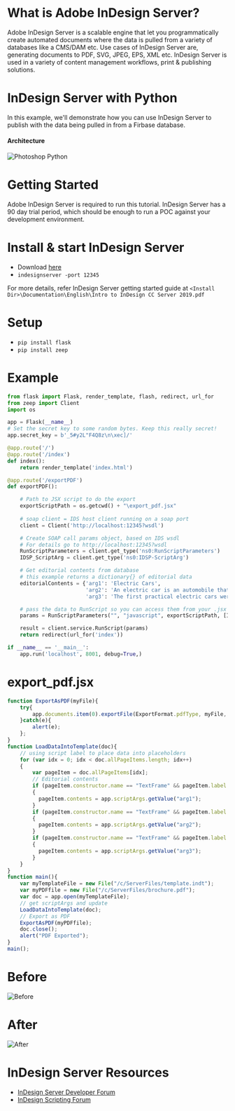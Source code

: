 # What is Adobe InDesign Server?
Adobe InDesign Server is a scalable engine that let you programmatically create automated documents where the data is pulled from a variety of databases like a CMS/DAM etc. Use cases of InDesign Server are, generating documents to PDF, SVG, JPEG, EPS, XML etc. InDesign Server is used in a variety of content management workflows, print & publishing solutions.

# InDesign Server with Python
In this example, we'll demonstrate how you can use InDesign Server to publish with the data being pulled in from a Firbase database.

#### Architecture #### 
![](https://i.imgur.com/w7LuamT.png "Photoshop Python")

# Getting Started
Adobe InDesign Server is required to run this tutorial. InDesign Server has a 90 day  trial period, which should be enough to run a POC against your development environment.

# Install & start InDesign Server
* Download [here](https://www.adobeprerelease.com/beta/E31BC525-5F97-4E90-8ECD-5209CB404F08)
* `indesignserver -port 12345`

For more details, refer InDesign Server getting started guide at `<Install Dir>\Documentation\English\Intro to InDesign CC Server 2019.pdf`

# Setup
* `pip install flask`
* `pip install zeep`

# Example
```python
from flask import Flask, render_template, flash, redirect, url_for
from zeep import Client
import os

app = Flask(__name__)
# Set the secret key to some random bytes. Keep this really secret!
app.secret_key = b'_5#y2L"F4Q8z\n\xec]/'

@app.route('/')
@app.route('/index')
def index():
    return render_template('index.html')

@app.route('/exportPDF')
def exportPDF():

    # Path to JSX script to do the export
    exportScriptPath = os.getcwd() + "\export_pdf.jsx"
    
    # soap client = IDS host client running on a soap port
    client = Client('http://localhost:12345?wsdl')

    # Create SOAP call params object, based on IDS wsdl
    # For details go to http://localhost:12345?wsdl
    RunScriptParameters = client.get_type('ns0:RunScriptParameters')
    IDSP_ScriptArg = client.get_type('ns0:IDSP-ScriptArg')

    # Get editorial contents from database
    # this example returns a dictionary{} of editorial data
    editorialContents = {'arg1': 'Electric Cars',
                         'arg2': 'An electric car is an automobile that is propelled by one or more electric motors, using energy stored in rechargeable batteries.',
                         'arg3': 'The first practical electric cars were produced in the 1880s'}

    # pass the data to RunScript so you can access them from your .jsx file like so: app.scriptArgs.getValue("frontTitle");
    params = RunScriptParameters("", "javascript", exportScriptPath, [IDSP_ScriptArg(key, value) for key, value in editorialContents.items()])

    result = client.service.RunScript(params)
    return redirect(url_for('index'))

if __name__ == '__main__':
    app.run('localhost', 8001, debug=True,)
```
# export_pdf.jsx
```javascript
function ExportAsPDF(myFile){  
    try{
       	app.documents.item(0).exportFile(ExportFormat.pdfType, myFile, app.pdfExportPresets.item("[High Quality Print]"));
    }catch(e){
    	alert(e);
    };  
}
function LoadDataIntoTemplate(doc){
	// using script label to place data into placeholders
	for (var idx = 0; idx < doc.allPageItems.length; idx++)
	{
		var pageItem = doc.allPageItems[idx];
		// Editorial contents
		if (pageItem.constructor.name == "TextFrame" && pageItem.label == "placeholder1")
		{
		  pageItem.contents = app.scriptArgs.getValue("arg1");
		}
		if (pageItem.constructor.name == "TextFrame" && pageItem.label == "placeholder2")
		{
		  pageItem.contents = app.scriptArgs.getValue("arg2");
		}
		if (pageItem.constructor.name == "TextFrame" && pageItem.label == "placeholder3")
		{
		  pageItem.contents = app.scriptArgs.getValue("arg3");
		}
	}
}
function main(){
	var myTemplateFile = new File("/c/ServerFiles/template.indt");
	var myPDFfile = new File("/c/ServerFiles/brochure.pdf");
	var doc = app.open(myTemplateFile);
	// get scriptArgs and update
	LoadDataIntoTemplate(doc);
	// Export as PDF
	ExportAsPDF(myPDFfile);
	doc.close();
	alert("PDF Exported");
}
main();
```

# Before
![](https://raw.githubusercontent.com/lohriialo/indesign-server-python/master/images/before.jpg "Before")

# After
![](https://raw.githubusercontent.com/lohriialo/indesign-server-python/master/images/after.jpg "After")

# InDesign Server Resources
* [InDesign Server Developer Forum](https://forums.adobe.com/community/indesign/indesign_server_developers)
* [InDesign Scripting Forum](https://forums.adobe.com/community/indesign/indesign_scripting)
